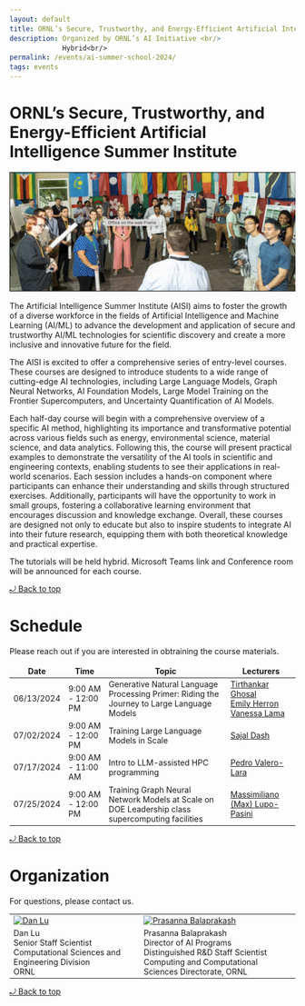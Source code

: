 ```yaml
---
layout: default
title: ORNL’s Secure, Trustworthy, and Energy-Efficient Artificial Intelligence Summer Institute <br/> 
description: Organized by ORNL’s AI Initiative <br/>
             Hybrid<br/>
permalink: /events/ai-summer-school-2024/
tags: events
---
```


# ORNL’s Secure, Trustworthy, and Energy-Efficient Artificial Intelligence Summer Institute

![banner](images/FY24_AI_summer_school.png)

The Artificial Intelligence Summer Institute (AISI) aims to foster the growth of a diverse workforce in the fields of Artificial Intelligence and Machine Learning (AI/ML) to advance the development and application of secure and trustworthy AI/ML technologies for scientific discovery and create a more inclusive and innovative future for the field.

The AISI is excited to offer a comprehensive series of entry-level courses.
These courses are designed to introduce students to a wide range of cutting-edge AI technologies, including Large Language Models, Graph Neural Networks, AI Foundation Models, Large Model Training on the Frontier Supercomputers, and Uncertainty Quantification of AI Models.

Each half-day course will begin with a comprehensive overview of a specific AI method, highlighting its importance and transformative potential across various fields such as energy, environmental science, material science, and data analytics.
Following this, the course will present practical examples to demonstrate the versatility of the AI tools in scientific and engineering contexts, enabling students to see their applications in real-world scenarios.
Each session includes a hands-on component where participants can enhance their understanding and skills through structured exercises.
Additionally, participants will have the opportunity to work in small groups, fostering a collaborative learning environment that encourages discussion and knowledge exchange.
Overall, these courses are designed not only to educate but also to inspire students to integrate AI into their future research, equipping them with both theoretical knowledge and practical expertise.

The tutorials will be held hybrid. Microsoft Teams link and Conference room will be announced for each course.


<a href="#top"> &#10558; Back to top</a>


# Schedule

Please reach out if you are interested in obtraining the course materials.

| Date | Time | Topic | Lecturers |
|------|------|-------|-----------|
| 06/13/2024 | 9:00 AM - 12:00 PM | Generative Natural Language Processing Primer: Riding the Journey to Large Language Models | [Tirthankar Ghosal](https://www.ornl.gov/staff-profile/tirthankar-ghosal)<br/> [Emily Herron](https://www.ornl.gov/staff-profile/emily-j-herron)<br/>[Vanessa Lama](https://www.ornl.gov/staff-profile/vanessa-lama)<br/> |
| 07/02/2024 | 9:00 AM - 12:00 PM | Training Large Language Models in Scale | [Sajal Dash](https://www.ornl.gov/staff-profile/sajal-dash) |
| 07/17/2024 | 9:00 AM - 11:00 AM | Intro to LLM-assisted HPC programming | [Pedro Valero-Lara](https://www.ornl.gov/staff-profile/pedro-valero-lara) |
| 07/25/2024 | 9:00 AM - 12:00 PM | Training Graph Neural Network Models at Scale on DOE Leadership class supercomputing facilities | [Massimiliano (Max) Lupo-Pasini](https://www.ornl.gov/staff-profile/massimiliano-lupo-pasini) <br/> |


<a href="#top"> &#10558; Back to top</a>

# Organization

For questions, please contact us.
<style>
td, th {
   border: none!important;
}
</style>

|    |    |    |
|----|----|----|
| [![Dan Lu](https://www.ornl.gov/sites/default/files/styles/staff_profile_image_style/public/2023-12/DanLu_use.JPG?h=4993d7a4&itok=qInYKsi0)](https://www.ornl.gov/staff-profile/dan-lu) | [![Prasanna Balaprakash](https://www.ornl.gov/sites/default/files/styles/staff_profile_image_style/public/2023-03/BalaprakashProfile_0.jpg?h=17644140&itok=AYUSlKCG)](https://www.ornl.gov/staff-profile/prasanna-balaprakash) |
| Dan Lu <br/> Senior Staff Scientist <br/> Computational Sciences and Engineering Division <br/> ORNL | Prasanna Balaprakash<br> Director of AI Programs <br> Distinguished R&D Staff Scientist<br> Computing and Computational Sciences Directorate, ORNL |

<a href="#top"> &#10558; Back to top</a>